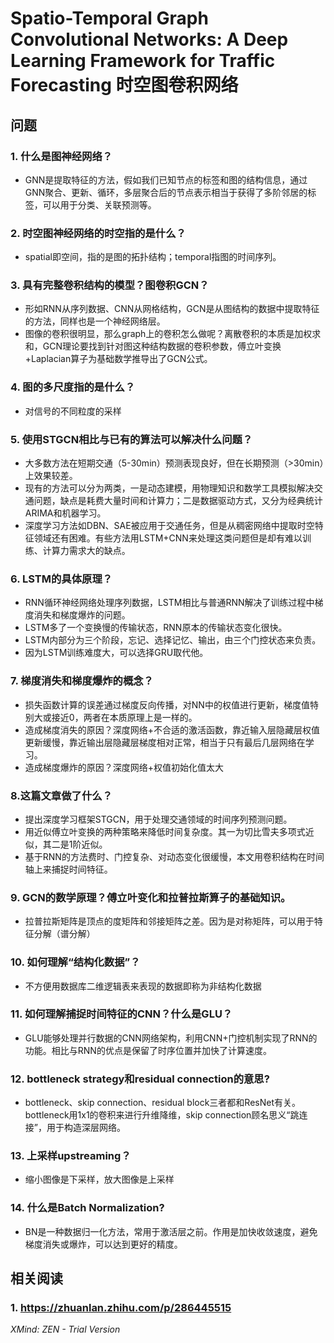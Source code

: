 # Spatio-Temporal Graph Convolutional Networks: A Deep Learning Framework for Traffic Forecasting 时空图卷积网络

## 问题

### 1. 什么是图神经网络？

- GNN是提取特征的方法，假如我们已知节点的标签和图的结构信息，通过GNN聚合、更新、循环，多层聚合后的节点表示相当于获得了多阶邻居的标签，可以用于分类、关联预测等。

### 2. 时空图神经网络的时空指的是什么？

- spatial即空间，指的是图的拓扑结构；temporal指图的时间序列。

### 3. 具有完整卷积结构的模型？图卷积GCN？

- 形如RNN从序列数据、CNN从网格结构，GCN是从图结构的数据中提取特征的方法，同样也是一个神经网络层。
- 图像的卷积很明显，那么graph上的卷积怎么做呢？离散卷积的本质是加权求和，GCN理论要找到针对图这种结构数据的卷积参数，傅立叶变换+Laplacian算子为基础数学推导出了GCN公式。

### 4. 图的多尺度指的是什么？

- 对信号的不同粒度的采样

### 5. 使用STGCN相比与已有的算法可以解决什么问题？

- 大多数方法在短期交通（5-30min）预测表现良好，但在长期预测（>30min）上效果较差。
- 现有的方法可以分为两类，一是动态建模，用物理知识和数学工具模拟解决交通问题，缺点是耗费大量时间和计算力；二是数据驱动方式，又分为经典统计ARIMA和机器学习。
- 深度学习方法如DBN、SAE被应用于交通任务，但是从稠密网络中提取时空特征领域还有困难。有些方法用LSTM+CNN来处理这类问题但是却有难以训练、计算力需求大的缺点。

### 6. LSTM的具体原理？

- RNN循环神经网络处理序列数据，LSTM相比与普通RNN解决了训练过程中梯度消失和梯度爆炸的问题。
- LSTM多了一个变换慢的传输状态，RNN原本的传输状态变化很快。
- LSTM内部分为三个阶段，忘记、选择记忆、输出，由三个门控状态来负责。
- 因为LSTM训练难度大，可以选择GRU取代他。

### 7. 梯度消失和梯度爆炸的概念？

- 损失函数计算的误差通过梯度反向传播，对NN中的权值进行更新，梯度值特别大或接近0，两者在本质原理上是一样的。
- 造成梯度消失的原因？深度网络+不合适的激活函数，靠近输入层隐藏层权值更新缓慢，靠近输出层隐藏层梯度相对正常，相当于只有最后几层网络在学习。
- 造成梯度爆炸的原因？深度网络+权值初始化值太大

### 8.这篇文章做了什么？

- 提出深度学习框架STGCN，用于处理交通领域的时间序列预测问题。
- 用近似傅立叶变换的两种策略来降低时间复杂度。其一为切比雪夫多项式近似，其二是1阶近似。
- 基于RNN的方法费时、门控复杂、对动态变化很缓慢，本文用卷积结构在时间轴上来捕捉时间特征。

### 9. GCN的数学原理？傅立叶变化和拉普拉斯算子的基础知识。

- 拉普拉斯矩阵是顶点的度矩阵和邻接矩阵之差。因为是对称矩阵，可以用于特征分解（谱分解）

### 10. 如何理解“结构化数据”？

- 不方便用数据库二维逻辑表来表现的数据即称为非结构化数据

### 11. 如何理解捕捉时间特征的CNN？什么是GLU？

- GLU能够处理并行数据的CNN网络架构，利用CNN+门控机制实现了RNN的功能。相比与RNN的优点是保留了时序位置并加快了计算速度。

### 12. bottleneck strategy和residual connection的意思?

- bottleneck、skip connection、residual block三者都和ResNet有关。bottleneck用1x1的卷积来进行升维降维，skip connection顾名思义“跳连接”，用于构造深层网络。

### 13. 上采样upstreaming？

- 缩小图像是下采样，放大图像是上采样

### 14. 什么是Batch Normalization?

- BN是一种数据归一化方法，常用于激活层之前。作用是加快收敛速度，避免梯度消失或爆炸，可以达到更好的精度。

## 相关阅读

### 1. https://zhuanlan.zhihu.com/p/286445515

*XMind: ZEN - Trial Version*